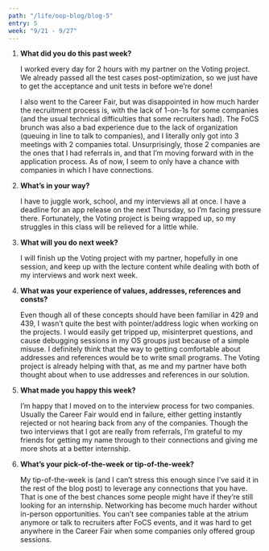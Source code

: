 ```yaml
---
path: "/life/oop-blog/blog-5"
entry: 5
week: "9/21 - 9/27"
---
```


1. **What did you do this past week?**

    I worked every day for 2 hours with my partner on the Voting project. We already passed all the test cases post-optimization, so we just have to get the acceptance and unit tests in before we’re done!

    I also went to the Career Fair, but was disappointed in how much harder the recruitment process is, with the lack of 1-on-1s for some companies (and the usual technical difficulties that some recruiters had). The FoCS brunch was also a bad experience due to the lack of organization (queuing in line to talk to companies), and I literally only got into 3 meetings with 2 companies total. Unsurprisingly, those 2 companies are the ones that I had referrals in, and that I’m moving forward with in the application process. As of now, I seem to only have a chance with companies in which I have connections.

1. **What’s in your way?**

    I have to juggle work, school, and my interviews all at once. I have a deadline for an app release on the next Thursday, so I’m facing pressure there. Fortunately, the Voting project is being wrapped up, so my struggles in this class will be relieved for a little while.

1. **What will you do next week?**

    I will finish up the Voting project with my partner, hopefully in one session, and keep up with the lecture content while dealing with both of my interviews and work next week.

1. **What was your experience of values, addresses, references and consts?**

    Even though all of these concepts should have been familiar in 429 and 439, I wasn’t quite the best with pointer/address logic when working on the projects. I would easily get tripped up, misinterpret questions, and cause debugging sessions in my OS groups just because of a simple misuse. I definitely think that the way to getting comfortable about addresses and references would be to write small programs. The Voting project is already helping with that, as me and my partner have both thought about when to use addresses and references in our solution.

1. **What made you happy this week?**

    I’m happy that I moved on to the interview process for two companies. Usually the Career Fair would end in failure, either getting instantly rejected or not hearing back from any of the companies. Though the two interviews that I got are really from referrals, I’m grateful to my friends for getting my name through to their connections and giving me more shots at a better internship.

1. **What’s your pick-of-the-week or tip-of-the-week?**

    My tip-of-the-week is (and I can’t stress this enough since I’ve said it in the rest of the blog post) to leverage any connections that you have. That is one of the best chances some people might have if they’re still looking for an internship. Networking has become much harder without in-person opportunities. You can’t see companies table at the atrium anymore or talk to recruiters after FoCS events, and it was hard to get anywhere in the Career Fair when some companies only offered group sessions.